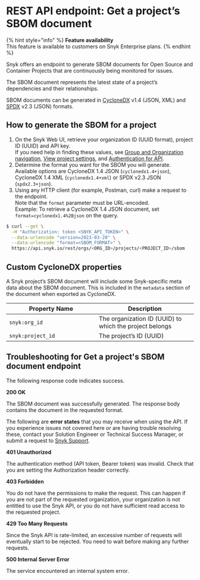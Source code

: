 # REST API endpoint: Get a project’s SBOM document

{% hint style="info" %}
**Feature availability**\
This feature is available to customers on Snyk Enterprise plans.
{% endhint %}

Snyk offers an endpoint to generate SBOM documents for Open Source and Container Projects that are continuously being monitored for issues.&#x20;

The SBOM document represents the latest state of a project’s dependencies and their relationships.

SBOM documents can be generated in [CycloneDX](https://cyclonedx.org/) v1.4 (JSON, XML) and [SPDX](https://spdx.dev/) v2.3 (JSON) formats.

## How to generate the SBOM for a project

1. On the Snyk Web UI, retrieve your organization ID (UUID format), project ID (UUID) and API key.\
   If you need help in finding these values, see [Group and Organization navigation](../snyk-admin/manage-groups-and-organizations/group-and-organization-navigation.md), [View project settings](../manage-issues/introduction-to-snyk-projects/view-project-settings.md), and [Authentication for API](authentication-for-api.md).
2. Determine the format you want for the SBOM you will generate.\
   Available options are CycloneDX 1.4 JSON (`cyclonedx1.4+json`), CycloneDX 1.4 XML (`cyclonedx1.4+xml`) or SPDX v2.3 JSON (`spdx2.3+json`).
3. Using any HTTP client (for example, Postman, curl) make a request to the endpoint.\
   Note that the `format` parameter must be URL-encoded.\
   Example: To retrieve a CycloneDX 1.4 JSON document, set `format=cyclonedx1.4%2Bjson` on the query.

```bash
$ curl --get \
  -H "Authorization: token <SNYK_API_TOKEN>" \
  --data-urlencode "version=2023-03-20" \
  --data-urlencode "format=<SBOM_FORMAT>" \
  https://api.snyk.io/rest/orgs/<ORG_ID>/projects/<PROJECT_ID>/sbom
```

## Custom CycloneDX properties

A Snyk project’s SBOM document will include some Snyk-specific meta data about the SBOM document. This is included in the `metadata` section of the document when exported as CycloneDX.

<table><thead><tr><th width="225">Property Name</th><th>Description</th></tr></thead><tbody><tr><td><code>snyk:org_id</code></td><td>The organization ID (UUID) to which the project belongs</td></tr><tr><td><code>snyk:project_id</code></td><td>The project’s ID (UUID)</td></tr></tbody></table>

## Troubleshooting for Get a project's SBOM document endpoint

The following response code indicates success.

**200 OK**

The SBOM document was successfully generated. The response body contains the document in the requested format.

The following are **error states** that you may receive when using the API. If you experience issues not covered here or are having trouble resolving these, contact your Solution Engineer or Technical Success Manager, or submit a request to [Snyk Support](https://support.snyk.io/hc/en-us/requests/new).

**401 Unauthorized**

The authentication method (API token, Bearer token) was invalid. Check that you are setting the Authorization header correctly.

**403 Forbidden**

You do not have the permissions to make the request. This can happen if you are not part of the requested organization, your organization is not entitled to use the Snyk API, or you do not have sufficient read access to the requested project.

**429 Too Many Requests**

Since the Snyk API is rate-limited, an excessive number of requests will eventually start to be rejected. You need to wait before making any further requests.

**500 Internal Server Error**

The service encountered an internal system error.
